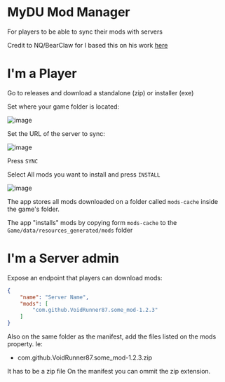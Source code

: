 # MyDU Mod Manager

For players to be able to sync their mods with servers

Credit to NQ/BearClaw for I based this on his work [here](https://github.com/dual-universe/mydu-server-mods/blob/main/ClientModManager/clientmodmanager.py)

# I'm a Player

Go to releases and download a standalone (zip) or installer (exe)

Set where your game folder is located:

![image](https://github.com/user-attachments/assets/ff66d797-b8bc-4882-8dab-73be60ea048c)

Set the URL of the server to sync:

![image](https://github.com/user-attachments/assets/30f3d030-0bb0-4eea-86cc-acfd26e61acf)

Press `SYNC`

Select All mods you want to install and press `INSTALL`

![image](https://github.com/user-attachments/assets/8eb0c58c-3e03-4082-8d2c-ef61121e94bb)

The app stores all mods downloaded on a folder called `mods-cache` inside the game's folder.

The app "installs" mods by copying form `mods-cache` to the `Game/data/resources_generated/mods` folder

# I'm a Server admin

Expose an endpoint that players can download mods:

```json
{
	"name": "Server Name",
	"mods": [
		"com.github.VoidRunner87.some_mod-1.2.3"
	]
}

```

Also on the same folder as the manifest, add the files listed on the mods property. Ie:

* com.github.VoidRunner87.some_mod-1.2.3.zip

It has to be a zip file
On the manifest you can ommit the zip extension.
